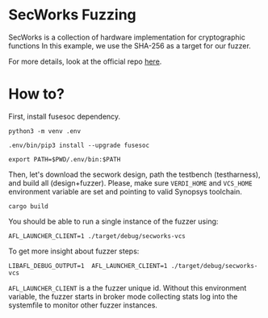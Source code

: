 # SecWorks Fuzzing

SecWorks is a collection of hardware implementation for cryptographic functions 
In this example, we use the SHA-256 as a target for our fuzzer.

For more details, look at the official repo [here](https://github.com/secworks/sha256).

# How to?

First, install fusesoc dependency.
```
python3 -m venv .env

.env/bin/pip3 install --upgrade fusesoc

export PATH=$PWD/.env/bin:$PATH 
```

Then, let's download the secwork design, path the testbench (testharness), and build all (design+fuzzer).
Please, make sure ```VERDI_HOME``` and ```VCS_HOME``` environment variable are set and pointing to valid Synopsys toolchain.
```
cargo build
```

You should be able to run a single instance of the fuzzer using:
```
AFL_LAUNCHER_CLIENT=1 ./target/debug/secworks-vcs
```

To get more insight about fuzzer steps:
```
LIBAFL_DEBUG_OUTPUT=1  AFL_LAUNCHER_CLIENT=1 ./target/debug/secworks-vcs
```

```AFL_LAUNCHER_CLIENT``` is a the fuzzer unique id.
Without this environment variable, the fuzzer starts in broker mode collecting stats log into the systemfile to monitor other fuzzer instances.
